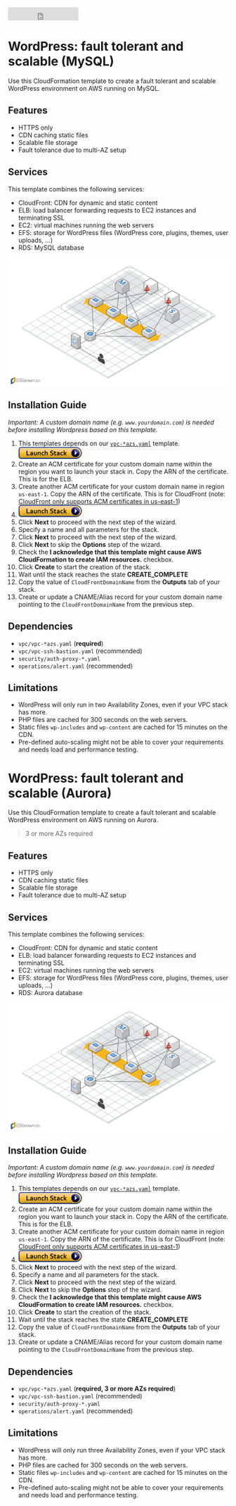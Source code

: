 <iframe src="https://ghbtns.com/github-btn.html?user=widdix&repo=aws-cf-templates&type=star&count=true&size=large" frameborder="0" scrolling="0" width="160px" height="30px"></iframe>

# WordPress: fault tolerant and scalable (MySQL)
Use this CloudFormation template to create a fault tolerant and scalable WordPress environment on AWS running on MySQL.

## Features
* HTTPS only
* CDN caching static files
* Scalable file storage
* Fault tolerance due to multi-AZ setup

## Services
This template combines the following services:
* CloudFront: CDN for dynamic and static content
* ELB: load balancer forwarding requests to EC2 instances and terminating SSL
* EC2: virtual machines running the web servers
* EFS: storage for WordPress files (WordPress core, plugins, themes, user uploads, ...)
* RDS: MySQL database

![Architecture](./img/wordpress-ha.png)

## Installation Guide

*Important: A custom domain name (e.g. `www.yourdomain.com`) is needed before installing Wordpress based on this template.* 

1. This templates depends on our [`vpc-*azs.yaml`](../vpc/) template. [![Launch Stack](./img/launch-stack.png)](https://console.aws.amazon.com/cloudformation/home#/stacks/new?stackName=vpc-2azs&templateURL=https://s3-eu-west-1.amazonaws.com/widdix-aws-cf-templates-releases-eu-west-1/__VERSION__/vpc/vpc-2azs.yaml)
1. Create an ACM certificate for your custom domain name within the region you want to launch your stack in. Copy the ARN of the certificate. This is for the ELB.
1. Create another ACM certificate for your custom domain name in region `us-east-1`. Copy the ARN of the certificate. This is for CloudFront (note: [CloudFront only supports ACM certificates in us-east-1](https://docs.aws.amazon.com/acm/latest/userguide/acm-services.html))
1. [![Launch Stack](./img/launch-stack.png)](https://console.aws.amazon.com/cloudformation/home#/stacks/new?stackName=wordpress-ha&templateURL=https://s3-eu-west-1.amazonaws.com/widdix-aws-cf-templates-releases-eu-west-1/__VERSION__/wordpress/wordpress-ha.yaml)
1. Click **Next** to proceed with the next step of the wizard.
1. Specify a name and all parameters for the stack.
1. Click **Next** to proceed with the next step of the wizard.
1. Click **Next** to skip the **Options** step of the wizard.
1. Check the **I acknowledge that this template might cause AWS CloudFormation to create IAM resources.** checkbox.
1. Click **Create** to start the creation of the stack.
1. Wait until the stack reaches the state **CREATE_COMPLETE**
1. Copy the value of `CloudFrontDomainName` from the **Outputs** tab of your stack.
1. Create or update a CNAME/Alias record for your custom domain name pointing to the `CloudFrontDomainName` from the previous step.

## Dependencies
* `vpc/vpc-*azs.yaml` (**required**)
* `vpc/vpc-ssh-bastion.yaml` (recommended)
* `security/auth-proxy-*.yaml`
* `operations/alert.yaml` (recommended)

## Limitations
* WordPress will only run in two Availability Zones, even if your VPC stack has more.
* PHP files are cached for 300 seconds on the web servers.
* Static files `wp-includes` and `wp-content` are cached for 15 minutes on the CDN.
* Pre-defined auto-scaling might not be able to cover your requirements and needs load and performance testing.

# WordPress: fault tolerant and scalable (Aurora)
Use this CloudFormation template to create a fault tolerant and scalable WordPress environment on AWS running on Aurora.

> 3 or more AZs required

## Features
* HTTPS only
* CDN caching static files
* Scalable file storage
* Fault tolerance due to multi-AZ setup

## Services
This template combines the following services:
* CloudFront: CDN for dynamic and static content
* ELB: load balancer forwarding requests to EC2 instances and terminating SSL
* EC2: virtual machines running the web servers
* EFS: storage for WordPress files (WordPress core, plugins, themes, user uploads, ...)
* RDS: Aurora database

![Architecture](./img/wordpress-ha.png)

## Installation Guide

*Important: A custom domain name (e.g. `www.yourdomain.com`) is needed before installing Wordpress based on this template.* 

1. This templates depends on our [`vpc-*azs.yaml`](../vpc/) template. [![Launch Stack](./img/launch-stack.png)](https://console.aws.amazon.com/cloudformation/home#/stacks/new?stackName=vpc-3azs&templateURL=https://s3-eu-west-1.amazonaws.com/widdix-aws-cf-templates-releases-eu-west-1/__VERSION__/vpc/vpc-3azs.yaml)
1. Create an ACM certificate for your custom domain name within the region you want to launch your stack in. Copy the ARN of the certificate. This is for the ELB.
1. Create another ACM certificate for your custom domain name in region `us-east-1`. Copy the ARN of the certificate. This is for CloudFront (note: [CloudFront only supports ACM certificates in us-east-1](https://docs.aws.amazon.com/acm/latest/userguide/acm-services.html))
1. [![Launch Stack](./img/launch-stack.png)](https://console.aws.amazon.com/cloudformation/home#/stacks/new?stackName=wordpress-ha&templateURL=https://s3-eu-west-1.amazonaws.com/widdix-aws-cf-templates-releases-eu-west-1/__VERSION__/wordpress/wordpress-ha-aurora.yaml)
1. Click **Next** to proceed with the next step of the wizard.
1. Specify a name and all parameters for the stack.
1. Click **Next** to proceed with the next step of the wizard.
1. Click **Next** to skip the **Options** step of the wizard.
1. Check the **I acknowledge that this template might cause AWS CloudFormation to create IAM resources.** checkbox.
1. Click **Create** to start the creation of the stack.
1. Wait until the stack reaches the state **CREATE_COMPLETE**
1. Copy the value of `CloudFrontDomainName` from the **Outputs** tab of your stack.
1. Create or update a CNAME/Alias record for your custom domain name pointing to the `CloudFrontDomainName` from the previous step.

## Dependencies
* `vpc/vpc-*azs.yaml` (**required, 3 or more AZs required**)
* `vpc/vpc-ssh-bastion.yaml` (recommended)
* `security/auth-proxy-*.yaml`
* `operations/alert.yaml` (recommended)

## Limitations
* WordPress will only run three Availability Zones, even if your VPC stack has more.
* PHP files are cached for 300 seconds on the web servers.
* Static files `wp-includes` and `wp-content` are cached for 15 minutes on the CDN.
* Pre-defined auto-scaling might not be able to cover your requirements and needs load and performance testing.
